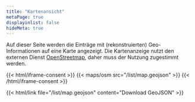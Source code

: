 ```yaml
---
title: "Kartenansicht"
metaPage: true
displayinlist: false
hideMeta: true
---
```


Auf dieser Seite werden die Einträge mit (rekonstruierten) Geo-Informationen auf eine Karte angezeigt. Die Kartenanzeige nutzt den externen Dienst [OpenStreetmap](https://www.openstreetmap.org/), daher muss der Nutzung zugestimmt werden.

{{< html/iframe-consent >}}
    {{< maps/osm src="/list/map.geojson" >}}
{{< /html/iframe-consent >}}

{{< html/link file="/list/map.geojson" content="Download GeoJSON" >}}
